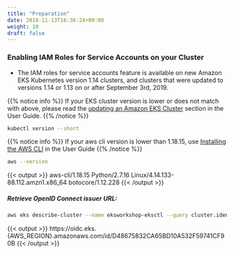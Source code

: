 ```yaml
---
title: "Preparation"
date: 2018-11-13T16:36:24+09:00
weight: 10
draft: false
---
```


### Enabling IAM Roles for Service Accounts on your Cluster

* The IAM roles for service accounts feature is available on new Amazon EKS Kubernetes version 1.14 clusters, and clusters that were updated to versions 1.14 or 1.13 on or after September 3rd, 2019.

{{% notice info %}}
If your EKS cluster version is lower or does not match with above, please read the [updating an Amazon EKS Cluster](https://docs.aws.amazon.com/eks/latest/userguide/update-cluster.html) section in the User Guide.
{{% /notice %}}

```bash
kubectl version --short
```

{{% notice info %}}
If your aws cli version is lower than 1.18.15, use [Installing the AWS CLI](https://docs.aws.amazon.com/cli/latest/userguide/cli-chap-install.html) in the User Guide
{{% /notice %}}

```bash
aws --version
```

{{< output >}}
aws-cli/1.18.15 Python/2.7.16 Linux/4.14.133-88.112.amzn1.x86_64 botocore/1.12.228
{{< /output >}}



##### Retrieve OpenID Connect issuer URL:

```bash
aws eks describe-cluster --name eksworkshop-eksctl --query cluster.identity.oidc.issuer --output text
```

<div data-proofer-ignore>
{{< output >}}
https://oidc.eks.{AWS_REGION}.amazonaws.com/id/D48675832CA65BD10A532F59741CF90B
{{< /output >}}
</div>
